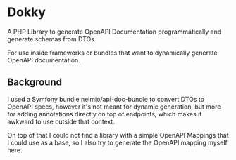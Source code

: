 # Dokky

A PHP Library to generate OpenAPI Documentation programmatically and generate schemas from DTOs.

For use inside frameworks or bundles that want to dynamically generate OpenAPI documentation.

## Background

I used a Symfony bundle nelmio/api-doc-bundle to convert DTOs to OpenAPI specs, however it's not meant for dynamic 
generation, but more for adding annotations directly on top of endpoints, which makes it awkward to use outside that
context.

On top of that I could not find a library with a simple OpenAPI Mappings that I could use as a base, so I also try to 
generate the OpenAPI mapping myself here.
